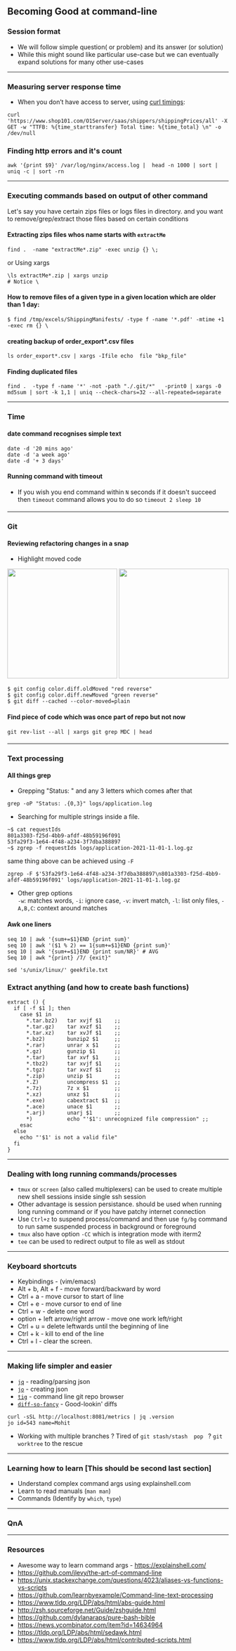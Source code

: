 ## Becoming Good at command-line

### Session format

* We will follow simple question( or problem) and its answer (or solution)
* While this might sound like particular use-case but we can eventually expand solutions for many other use-cases

---

### Measuring server response time



* When you don’t have access to server, using [curl timings](https://blog.cloudflare.com/a-question-of-timing/): 
```
curl 'https://www.shop101.com/O1Server/saas/shippers/shippingPrices/all' -X GET -w "TTFB: %{time_starttransfer} Total time: %{time_total} \n" -o /dev/null
```

### Finding http errors and it's count

```
awk '{print $9}' /var/log/nginx/access.log |  head -n 1000 | sort | uniq -c | sort -rn
```

---

### Executing commands based on output of other command

Let's say you have certain zips files or logs files in directory. and you want to remove/grep/extract those files based on certain conditions

#### Extracting zips files whos name starts with `extractMe`
```
find .  -name "extractMe*.zip" -exec unzip {} \; 
```
or Using xargs
```
\ls extractMe*.zip | xargs unzip 
# Notice \
```

#### How to remove files of a given type in a given location which are older than 1 day:

```shell
$ find /tmp/excels/ShippingManifests/ -type f -name '*.pdf' -mtime +1 -exec rm {} \
```

#### creating backup of order_export*.csv files
```
ls order_export*.csv | xargs -Ifile echo  file "bkp_file"
```

#### Finding duplicated files

```
find .  -type f -name '*' -not -path "./.git/*"   -print0 | xargs -0 md5sum | sort -k 1,1 | uniq --check-chars=32 --all-repeated=separate
```
---

### Time

#### date command recognises simple text

```
date -d '20 mins ago'
date -d 'a week ago'
date -d '+ 3 days'
```

#### Running command with timeout

* If you wish you end command within `N` seconds if it doesn't succeed then `timeout` command allows you to do so
`timeout 2 sleep 10`

#### 
---
### Git

#### Reviewing refactoring changes in a snap

* Highlight moved code

<img src="https://gitlab.com/O1Dev/O1Server/uploads/1aac60fa2d1bf0ccb75b594b88f122f7/image.png" width="250" height="250">
<img src="https://gitlab.com/O1Dev/O1Server/uploads/14e633a9de454fadf3dd675138805fef/image.png" width="250" height="250">


```shell
$ git config color.diff.oldMoved "red reverse" 
$ git config color.diff.newMoved "green reverse"
$ git diff --cached --color-moved=plain
```
#### Find piece of code which was once part of repo but not now
```
git rev-list --all | xargs git grep MDC | head
```

#### 
---

### Text processing

#### All things grep

* Grepping "Status: " and any 3 letters which comes after that  
```
grep -oP "Status: .{0,3}" logs/application.log
```
* Searching for multiple strings inside a file.
```
~$ cat requestIds
801a3303-f25d-4bb9-afdf-48b59196f091
53fa29f3-1e64-4f48-a234-3f7dba388897
~$ zgrep -f requestIds logs/application-2021-11-01-1.log.gz
```

same thing above can be achieved using `-F`

```
zgrep -F $'53fa29f3-1e64-4f48-a234-3f7dba388897\n801a3303-f25d-4bb9-afdf-48b59196f091' logs/application-2021-11-01-1.log.gz
```

* Other grep options   
`-w`: matches words, `-i`: ignore case, `-v`: invert match, `-l`: list only files, `-A,B,C`: context around matches

#### Awk one liners

```
seq 10 | awk '{sum+=$1}END {print sum}'
seq 10 | awk '($1 % 2) == 1{sum+=$1}END {print sum}'
seq 10 | awk '{sum+=$1}END {print sum/NR}' # AVG
Seq 10 | awk "{print} /7/ {exit}"

sed 's/unix/linux/' geekfile.txt
```

### Extract anything (and how to create bash functions)

```
extract () {
  if [ -f $1 ]; then
    case $1 in
      *.tar.bz2)   tar xvjf $1    ;;
      *.tar.gz)    tar xvzf $1    ;;
      *.tar.xz)    tar xvJf $1    ;;
      *.bz2)       bunzip2 $1     ;;
      *.rar)       unrar x $1     ;;
      *.gz)        gunzip $1      ;;
      *.tar)       tar xvf $1     ;;
      *.tbz2)      tar xvjf $1    ;;
      *.tgz)       tar xvzf $1    ;;
      *.zip)       unzip $1       ;;
      *.Z)         uncompress $1  ;;
      *.7z)        7z x $1        ;;
      *.xz)        unxz $1        ;;
      *.exe)       cabextract $1  ;;
      *.ace)       unace $1       ;;
      *.arj)       unarj $1       ;;
      *)           echo "'$1': unrecognized file compression" ;;
    esac
  else
    echo "'$1' is not a valid file"
  fi
}
```

---


### Dealing with long running commands/processes

* `tmux` or `screen` (also called multiplexers) can be used to create multiple new shell sessions inside single ssh session  
* Other advantage is session persistance. should be used when running long running command or if you have patchy internet connection
* Use `Ctrl+z` to suspend process/command and then use `fg/bg` command to run same suspended process in background or foreground
* `tmux` also have option `-CC` which is integration mode with iterm2
* `tee` can be used to redirect output to file as well as stdout

---


### Keyboard shortcuts

* Keybindings - (vim/emacs)
* Alt + b, Alt + f - move forward/backward by word
* Ctrl + a - move cursor to start of line
* Ctrl + e - move cursor to end of line
* Ctrl + w - delete one word
* option + left arrow/right arrow - move one work left/right
* Ctrl + u = delete leftwards until the beginning of line
* Ctrl + k - kill to end of the line
* Ctrl + l - clear the screen.

---


### Making life simpler and easier

* [`jq`](https://github.com/stedolan/jq) - reading/parsing json
* [`jo`](https://github.com/jpmens/jo) - creating json 
* [`tig`](https://jonas.github.io/tig/) - command line git repo browser
* [`diff-so-fancy`](https://github.com/so-fancy/diff-so-fancy) - Good-lookin' diffs

```
curl -sSL http://localhost:8081/metrics | jq .version
jo id=543 name=Mohit
```
* Working with multiple branches ? Tired of `git stash/stash  pop ` ?  `git worktree` to the rescue

---


### Learning how to learn [This should be second last section]

* Understand complex command args using explainshell.com
* Learn to read manuals (`man man`)
* Commands (Identify by `which`, `type`)

---


### QnA

---


### Resources

* Awesome way to learn command args - https://explainshell.com/
* https://github.com/jlevy/the-art-of-command-line
* https://unix.stackexchange.com/questions/4023/aliases-vs-functions-vs-scripts 
* https://github.com/learnbyexample/Command-line-text-processing
* https://www.tldp.org/LDP/abs/html/abs-guide.html 
* http://zsh.sourceforge.net/Guide/zshguide.html 
* https://github.com/dylanaraps/pure-bash-bible 
* https://news.ycombinator.com/item?id=14634964 
* https://tldp.org/LDP/abs/html/sedawk.html 
* https://www.tldp.org/LDP/abs/html/contributed-scripts.html
